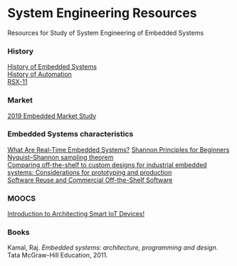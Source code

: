 # System Engineering Resources
Resources for Study of System Engineering of Embedded Systems

### History
[History of Embedded Systems](https://en.wikipedia.org/wiki/Embedded_system#History)  
[History of Automation](https://en.wikipedia.org/wiki/Automation#History)  
[RSX-11](https://en.wikipedia.org/wiki/RSX-11)  

### Market
[2019 Embedded Market Study]( https://www.embedded.com/wp-content/uploads/2019/11/EETimes_Embedded_2019_Embedded_Markets_Study.pdf)  

### Embedded Systems characteristics
[What Are Real-Time Embedded Systems?](http://www.cs.uni.edu/~mccormic/RealTime/what.html)
[Shannon Principles for Beginners](https://www.quora.com/What-is-the-intuitive-meaning-of-the-Nyquist%E2%80%93Shannon-sampling-theorem-Why-is-it-that-the-sampling-frequency-has-to-be-greater-than-twice-of-the-message-signal-What-is-the-physical-meaning-and-significance-of-over-and-under-sampling)  
[Nyquist–Shannon sampling theorem](https://en.wikipedia.org/wiki/Nyquist%E2%80%93Shannon_sampling_theorem)  
[Comparing off-the-shelf to custom designs for industrial embedded systems: Considerations for prototyping and production](cdn2.hubspot.net/hubfs/479821/Whitepapers/Viewpoint-Embedded-Systems-Development-White-Paper.pdf)  
[Software Reuse and Commercial Off-the-Shelf Software](https://doi.org/10.1201/9781420013122.ch8)

### MOOCS
[Introduction to Architecting Smart IoT Devices!](https://www.coursera.org/learn/iot-devices) 

### Books
Kamal, Raj. *Embedded systems: architecture, programming and design.* Tata McGraw-Hill Education, 2011.
